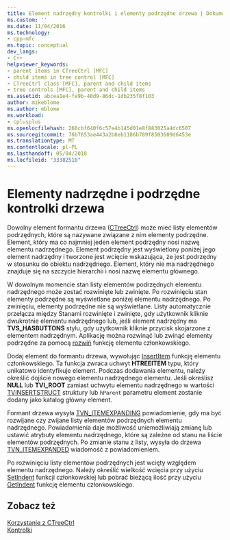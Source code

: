 ```yaml
---
title: Element nadrzędny kontrolki i elementy podrzędne drzewa | Dokumentacja firmy Microsoft
ms.custom: ''
ms.date: 11/04/2016
ms.technology:
- cpp-mfc
ms.topic: conceptual
dev_langs:
- C++
helpviewer_keywords:
- parent items in CTreeCtrl [MFC]
- child items in tree control [MFC]
- CTreeCtrl class [MFC], parent and child items
- tree controls [MFC], parent and child items
ms.assetid: abcea1e4-fe9b-40d9-86dc-1db235f8f103
author: mikeblome
ms.author: mblome
ms.workload:
- cplusplus
ms.openlocfilehash: 260cbf640f6c57e4b145d01e8f883025a4dc6507
ms.sourcegitcommit: 76b7653ae443a2b8eb1186b789f8503609d6453e
ms.translationtype: MT
ms.contentlocale: pl-PL
ms.lasthandoff: 05/04/2018
ms.locfileid: "33382518"
---
```

# <a name="tree-control-parent-and-child-items"></a>Elementy nadrzędne i podrzędne kontrolki drzewa
Dowolny element formantu drzewa ([CTreeCtrl](../mfc/reference/ctreectrl-class.md)) może mieć listy elementów podrzędnych, które są nazywane związane z nim elementy podrzędne. Element, który ma co najmniej jeden element podrzędny nosi nazwę elementu nadrzędnego. Element podrzędny jest wyświetlony poniżej jego element nadrzędny i tworzone jest wcięcie wskazująca, że jest podrzędny w stosunku do obiektu nadrzędnego. Element, który nie ma nadrzędnego znajduje się na szczycie hierarchii i nosi nazwę elementu głównego.  
  
 W dowolnym momencie stan listy elementów podrzędnych elementu nadrzędnego może zostać rozwinięte lub zwinięte. Po rozwinięciu stan elementy podrzędne są wyświetlane poniżej elementu nadrzędnego. Po zwinięciu, elementy podrzędne nie są wyświetlane. Listy automatycznie przełącza między Stanami rozwinięte i zwinięte, gdy użytkownik kliknie dwukrotnie elementu nadrzędnego lub, jeśli element nadrzędny ma **TVS_HASBUTTONS** stylu, gdy użytkownik kliknie przycisk skojarzone z elementem nadrzędnym. Aplikację można rozwinąć lub zwinąć elementy podrzędne za pomocą [rozwiń](../mfc/reference/ctreectrl-class.md#expand) funkcję elementu członkowskiego.  
  
 Dodaj element do formantu drzewa, wywołując [InsertItem](../mfc/reference/ctreectrl-class.md#insertitem) funkcję elementu członkowskiego. Ta funkcja zwraca uchwyt **HTREEITEM** typu, który unikatowo identyfikuje element. Podczas dodawania elementu, należy określić dojście nowego elementu nadrzędnego elementu. Jeśli określisz **NULL** lub **TVI_ROOT** zamiast uchwytu elementu nadrzędnego w wartości [TVINSERTSTRUCT](http://msdn.microsoft.com/library/windows/desktop/bb773452) struktury lub `hParent` parametru element zostanie dodany jako katalog główny element.  
  
 Formant drzewa wysyła [TVN_ITEMEXPANDING](http://msdn.microsoft.com/library/windows/desktop/bb773537) powiadomienie, gdy ma być rozwijane czy zwijane listy elementów podrzędnych elementu nadrzędnego. Powiadomienia daje możliwość uniemożliwiają zmianę lub ustawić atrybuty elementu nadrzędnego, które są zależne od stanu na liście elementów podrzędnych. Po zmianie stanu z listy, wysyła do drzewa [TVN_ITEMEXPANDED](http://msdn.microsoft.com/library/windows/desktop/bb773533) wiadomość z powiadomieniem.  
  
 Po rozwinięciu listy elementów podrzędnych jest wcięty względem elementu nadrzędnego. Należy określić wielkość wcięcia przy użyciu [SetIndent](../mfc/reference/ctreectrl-class.md#setindent) funkcji członkowskiej lub pobrać bieżącą ilość przy użyciu [GetIndent](../mfc/reference/ctreectrl-class.md#getindent) funkcję elementu członkowskiego.  
  
## <a name="see-also"></a>Zobacz też  
 [Korzystanie z CTreeCtrl](../mfc/using-ctreectrl.md)   
 [Kontrolki](../mfc/controls-mfc.md)

